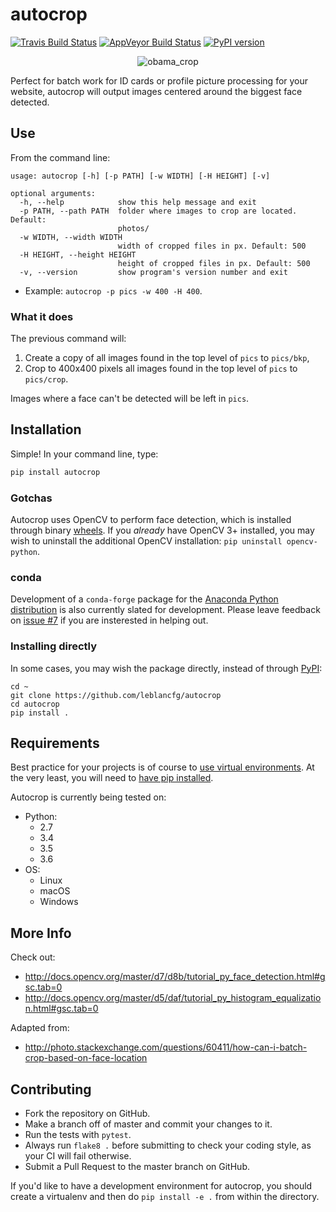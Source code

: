 # autocrop
[![Travis Build Status](https://img.shields.io/travis/leblancfg/autocrop.svg)](https://travis-ci.org/leblancfg/autocrop) [![AppVeyor Build Status](https://img.shields.io/appveyor/ci/leblancfg/autocrop.svg?label=%22Windows%22)](https://ci.appveyor.com/project/leblancfg/autocrop/branch/master) [![PyPI version](https://badge.fury.io/py/autocrop.svg)](https://badge.fury.io/py/autocrop) 

<p align="center"><img title="obama_crop" src="https://cloud.githubusercontent.com/assets/15659410/10975709/3e38de48-83b6-11e5-8885-d95da758ca17.png"></p>

Perfect for batch work for ID cards or profile picture processing for your website, autocrop will output images centered around the biggest face detected.

## Use
From the command line:

    usage: autocrop [-h] [-p PATH] [-w WIDTH] [-H HEIGHT] [-v]

    optional arguments:
      -h, --help            show this help message and exit
      -p PATH, --path PATH  folder where images to crop are located. Default:
                            photos/
      -w WIDTH, --width WIDTH
                            width of cropped files in px. Default: 500
      -H HEIGHT, --height HEIGHT
                            height of cropped files in px. Default: 500
      -v, --version         show program's version number and exit

* Example: `autocrop -p pics -w 400 -H 400`.

### What it does
The previous command will:
1. Create a copy of all images found in the top level of `pics` to `pics/bkp`,
2. Crop to 400x400 pixels all images found in the top level of `pics` to `pics/crop`.
    
Images where a face can't be detected will be left in `pics`.

## Installation
Simple! In your command line, type:

~~~python
pip install autocrop
~~~

### Gotchas
Autocrop uses OpenCV to perform face detection, which is installed through binary [wheels](http://pythonwheels.com/). If you *already* have OpenCV 3+ installed, you may wish to uninstall the additional OpenCV installation: `pip uninstall opencv-python`.

### conda
Development of a `conda-forge` package for the [Anaconda Python distribution](https://www.anaconda.com/download/) is also currently slated for development. Please leave feedback on [issue #7](https://github.com/leblancfg/autocrop/issues/7) if you are insterested in helping out.

### Installing directly
In some cases, you may wish the package directly, instead of through [PyPI](https://pypi.python.org/pypi):

~~~
cd ~
git clone https://github.com/leblancfg/autocrop
cd autocrop
pip install .
~~~

## Requirements
Best practice for your projects is of course to [use virtual environments](http://docs.python-guide.org/en/latest/dev/virtualenvs/). At the very least, you will need to [have pip installed](https://pip.pypa.io/en/stable/installing/).

Autocrop is currently being tested on:
* Python:
    - 2.7
    - 3.4
    - 3.5
    - 3.6
* OS:
    - Linux
    - macOS
    - Windows    
    
## More Info
Check out:
* http://docs.opencv.org/master/d7/d8b/tutorial_py_face_detection.html#gsc.tab=0
* http://docs.opencv.org/master/d5/daf/tutorial_py_histogram_equalization.html#gsc.tab=0

Adapted from:
* http://photo.stackexchange.com/questions/60411/how-can-i-batch-crop-based-on-face-location

## Contributing

* Fork the repository on GitHub.
* Make a branch off of master and commit your changes to it.
* Run the tests with `pytest`.
* Always run `flake8 .` before submitting to check your coding style, as your CI will fail otherwise.
* Submit a Pull Request to the master branch on GitHub.

If you'd like to have a development environment for autocrop, you should create a virtualenv and then do `pip install -e .` from within the directory.
